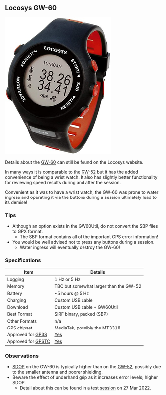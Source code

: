 ## Locosys GW-60

![apex-pro](img/gw-60.jpg)



Details about the [GW-60](https://www.locosystech.com/en/product/GPS-Doppler-Watch-GW-60/gps-watch-gw-60.html) can still be found on the Locosys website.

In many ways it is comparable to the [GW-52](../gw-52/README.md) but it has the added convenience of being a wrist watch. It also has slightly better functionality for reviewing speed results during and after the session.

Convenient as it was to have a wrist watch, the GW-60 was prone to water ingress and operating it via the buttons during a session ultimately lead to its demise!



### Tips

- Although an option exists in the GW60Util, do not convert the SBP files to GPX format.
  - The SBP format contains all of the important GPS error information!
- You would be well advised not to press any buttons during a session.
  - Water ingress will eventually destroy the GW-60!



### Specifications

| Item          | Details                                |
| ------------- | -------------------------------------- |
| Logging       | 1 Hz or 5 Hz                             |
| Memory        | TBC but somewhat larger than the GW-52 |
| Battery       | ~5 hours @ 5 Hz                         |
| Charging      | Custom USB cable                       |
| Download      | Custom USB cable + GW60Util            |
| Best Format   | SiRF binary, packed (SBP)              |
| Other Formats | n/a                                    |
| GPS chipset   | MediaTek, possibly the MT3318          |
| Approved for [GP3S](https://www.gps-speedsurfing.com/) | [Yes](https://www.gps-speedsurfing.com/default.aspx?mnu=item&item=gw60) |
| Approved for [GPSTC](https://www.gpsteamchallenge.com.au/) | [Yes](https://www.gpsteamchallenge.com.au/pages/rules)      |



### Observations

- [SDOP](https://nujournal.net/estimating-accuracy-of-gps-doppler-speed-measurement-using-speed-dilution-of-precision-sdop-parameter/) on the GW-60 is typically higher than on the [GW-52](../gw-52/README.md), possibly due to the smaller antenna and poorer shielding.
- Beware the effect of underhand grip as it increases error levels; higher SDOP.
  - Detail about this can be found in a test [session](../../../sessions/20220327/README.md) on 27 Mar 2022.
